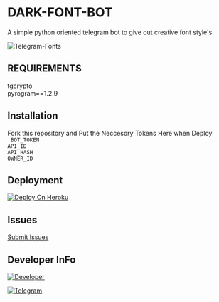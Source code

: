# DARK-FONT-BOT
A simple python oriented telegram bot to give out creative font style's

![Telegram-Fonts](https://user-images.githubusercontent.com/95665347/166631525-bfb074ba-c739-4177-87db-48b83826d6e4.jpg)

## REQUIREMENTS

tgcrypto<br>
pyrogram==1.2.9

## Installation

Fork this repository and
Put the Neccesory Tokens Here when Deploy<br>
     ` BOT_TOKEN`<br>
      `API_ID`<br>
      `API_HASH`<br>
      `OWNER_ID`

## Deployment

[![Deploy On Heroku](https://img.shields.io/badge/heroku-%23430098.svg?style=for-the-badge&logo=heroku&logoColor=white)](https://heroku.com/deploy?template=https://github.com/DARKEMPIRESL/DARK-FONT-BOT)

## Issues 

[Submit Issues](https://github.com/DARKEMPIRESL/DARK-FONT-BOT/issues)

## Developer InFo

[![Developer](https://contributors-img.web.app/image?repo=DARKEMPIRESL/DARK-FONT-BOT)](https://github.com/DARKEMPIRESL)

[![Telegram](https://img.shields.io/badge/Telegram-grey?style=for-the-badge&logo=telegram)](https://telegram.me/SL_BOTS_TM)

